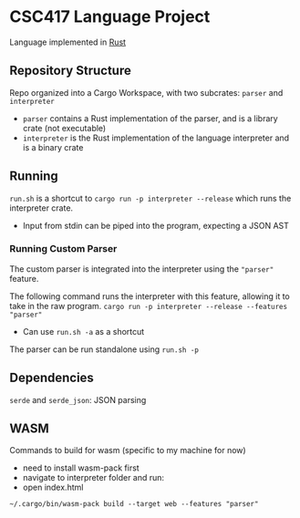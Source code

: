 # CSC417 Language Project
Language implemented in [Rust](https://www.rust-lang.org/)

## Repository Structure
Repo organized into a Cargo Workspace, with two subcrates: `parser` and `interpreter`
- `parser` contains a Rust implementation of the parser, and is a library crate (not executable)
- `interpreter` is the Rust implementation of the language interpreter and is a binary crate

## Running
`run.sh` is a shortcut to `cargo run -p interpreter --release` which runs the interpreter crate.
- Input from stdin can be piped into the program, expecting a JSON AST

### Running Custom Parser
The custom parser is integrated into the interpreter using the `"parser"` feature.

The following command runs the interpreter with this feature, allowing it to take in the raw program.
`cargo run -p interpreter --release --features "parser"`
- Can use `run.sh -a` as a shortcut

The parser can be run standalone using `run.sh -p`
## Dependencies
`serde` and `serde_json`: JSON parsing

## WASM
Commands to build for wasm (specific to my machine for now)
- need to install wasm-pack first
- navigate to interpreter folder and run:
- open index.html
```
~/.cargo/bin/wasm-pack build --target web --features "parser"
```
